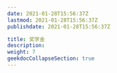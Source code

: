 ```yaml
---
date: 2021-01-28T15:56:37Z
lastmod: 2021-01-28T15:56:37Z
publishdate: 2021-01-28T15:56:37Z

title: 奖学金
description: 
weight: 7
geekdocCollapseSection: true
---
```


